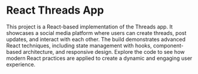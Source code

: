# React Threads App
This project is a React-based implementation of the Threads app. It showcases a social media platform where users can create threads, post updates, and interact with each other. The build demonstrates advanced React techniques, including state management with hooks, component-based architecture, and responsive design. Explore the code to see how modern React practices are applied to create a dynamic and engaging user experience.